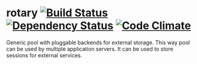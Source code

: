 # rotary [![Build Status](https://secure.travis-ci.org/dredozubov/rotary.png)](http://travis-ci.org/dredozubov/rotary?branch=master) [![Dependency Status](https://gemnasium.com/dredozubov/rotary.png)](https://gemnasium.com/dredozubov/rotary) [![Code Climate](https://codeclimate.com/github/dredozubov/rotary.png)](https://codeclimate.com/github/dredozubov/rotary)
Generic pool with pluggable backends for external storage. This way pool can be used by multiple application servers. It can be used to store sessions for external services.
